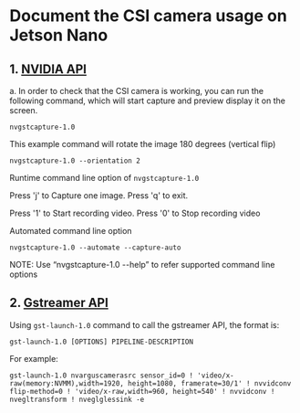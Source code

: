 # Document the CSI camera usage on Jetson Nano

## 1. [NVIDIA API](https://developer.nvidia.com/embedded/learn/tutorials/first-picture-csi-usb-camera)

a. In order to check that the CSI camera is working, you can run the following command, which will start capture and preview display it on the screen.

`nvgstcapture-1.0`

This example command will rotate the image 180 degrees (vertical flip)

`nvgstcapture-1.0 --orientation 2`

Runtime command line option of `nvgstcapture-1.0`

Press 'j' to Capture one image.  Press 'q' to exit. 

Press '1' to Start recording video. Press '0' to Stop recording video

Automated command line option

`nvgstcapture-1.0 --automate --capture-auto`

NOTE: Use “nvgstcapture-1.0 --help” to refer supported command line options

## 2. [Gstreamer API](https://developer.ridgerun.com/wiki/index.php/Jetson_Nano/Gstreamer/Example_Pipelines/Capture_Display)

Using `gst-launch-1.0` command to call the gstreamer API, the format is:

`gst-launch-1.0 [OPTIONS] PIPELINE-DESCRIPTION`

For example: 

`gst-launch-1.0 nvarguscamerasrc sensor_id=0 ! 'video/x-raw(memory:NVMM),width=1920, height=1080, framerate=30/1' ! nvvidconv flip-method=0 ! 'video/x-raw,width=960, height=540' ! nvvidconv ! nvegltransform ! nveglglessink -e`

